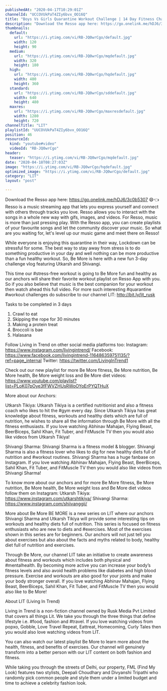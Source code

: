 ```yaml
---
publishedAt: "2020-04-17T10:29:01Z"
channelId: "UCCOVUkPaT4ZIy6bvx_OO16Q"
title: "Boys Vs Girls Quarantine Workout Challenge | 14 Day Fitness Challenge | Day 4 - 6"
description: "Download the Resso app here: https://go.onelink.me/hDJ6/3c0b5307 😄👈\nResso is a music streaming app that lets you express yourself and connect with others through tracks you love. Resso allows you to interact with the songs in a whole new way with gifs, images, and videos. For Resso, music is more than just pressing play. With the Resso app, you can create playlists of your favourite songs and let the community discover your music. So what are you waiting for, let's level up our music game and meet there on Resso! \n\nWhile everyone is enjoying this quarantine in their way, Lockdown can be stressful for some. The best way to stay away from stress is to do something productive in your day and well nothing can be more productive than a fun healthy workout. So, Be More is here with a new fun 3-day challenge vlog featuring Utkarsh and Shivangi.\n\nThis time our #stress-free workout is going to Be More fun and healthy as our anchors will share their favorite workout playlist on Resso App with you. So if you also believe that music is the best companion for your workout then watch ahead this full video. For more such interesting #quarantine #workout challenges do subscribe to our channel LIT: http://bit.ly/lit_rusk\n\nTasks to be completed in 3 days\n\n1. Crawl to eat\n2. Skipping the rope for 30 minutes\n3. Making a protein treat\n4. Broccoli is bae\n5. Halasana\n\nFollow Living in Trend on other social media platforms too: \nInstagram: https://www.instagram.com/livingintrend/ \nFacebook: https://www.facebook.com/livingintrend-116486359751135/?ref=page_internal \nTwitter: https://twitter.com/LivingInTrend1\n\nCheck out our new playlist for more Be More fitness, Be More nutrition, Be More health, Be More weight loss and Be More diet videos: https://www.youtube.com/playlist?list=PLoK07pOye3fFWVZHUsRWoOYoErPYQTHuX\n\nMore about our Anchors:\n\nUtkarsh Tikiya:\nUtkarsh Tikiya is a certified nutritionist and also a fitness coach who likes to hit the #gym every day. Since Utkarsh Tikiya has great knowledge about fitness, workouts and healthy diets which are full of nutrition, he wishes to share all the information through Be More with all the fitness enthusiasts. If you love watching Abhinav Mahajan, Flying Beast, BeerBiceps, Sahil Khan, Fit Tuber, and FitMuscle TV then you would also like videos from Utkarsh Tikiya!\n\nShivangi Sharma:\nShivangi Sharma is a fitness model & blogger. Shivangi Sharma is also a fitness lover who likes to dig for new healthy diets full of nutrition and #workout routines. Shivangi Sharma has a huge fanbase on Instagram. If you love watching Abhinav Mahajan, Flying Beast, BeerBiceps, Sahil Khan, Fit Tuber, and FitMuscle TV then you would also like videos from Shivangi Sharma!\n\nTo know more about our anchors and for more Be More fitness, Be More nutrition, Be More health, Be More weight loss and Be More diet videos follow them on Instagram: Utkarsh Tikiya: https://www.instagram.com/utkarshtikiya/ Shivangi Sharma: https://www.instagram.com/shiivanggii/\n\nMore about Be More\nBE MORE is a new series on LIT where our anchors Shivangi Sharma and Utkarsh Tikiya will provide some interesting tips on workouts and healthy diets full of nutrition. This series is focused on fitness enthusiasts who are new to diets and #exercises. Most of the exercises shown in this series are for beginners. Our anchors will not just tell you about exercises but also about the facts and myths related to body, healthy diet full of nutrition and exercises.\n\nThrough Be More, our channel LIT take an initiative to create awareness about fitness and workouts which includes both physical and #mentalhealth. By becoming more active you can increase your body’s fitness levels and also avoid health problems like diabetes and high blood pressure. Exercise and workouts are also good for your joints and make your body stronger overall. If you love watching Abhinav Mahajan, Flying Beast, BeerBiceps, Sahil Khan, Fit Tuber, and FitMuscle TV then you would also like to Be More!\n\nAbout LIT (Living In Trend)\n\nLiving in Trend is a non-fiction channel owned by Rusk Media Pvt Limited that covers all things Lit. We take you through the three things that define lifestyle i.e. #food, fashion and #travel. If you love watching videos from popxo, Gobble, Love Travel Repeat, Eattreat, Homecoming, Curly Tales then you would also love watching videos from LIT.\n\nYou can also watch our latest playlist Be More to learn more about the health, fitness, and benefits of exercises. Our channel will genuinely transform into a better person with our LIT content on both fashion and fitness.\n\nWhile taking you through the streets of Delhi, our property, FML (Find My Look) features two stylists, Deepali Choudhary and Divyanshi Tripathi who randomly pick common people and style them under a limited budget and time to achieve a celebrity fashion look."
thumbnails:
  default:
    url: "https://i.ytimg.com/vi/RB-JQ0wrCgo/default.jpg"
    width: 120
    height: 90
  medium:
    url: "https://i.ytimg.com/vi/RB-JQ0wrCgo/mqdefault.jpg"
    width: 320
    height: 180
  high:
    url: "https://i.ytimg.com/vi/RB-JQ0wrCgo/hqdefault.jpg"
    width: 480
    height: 360
  standard:
    url: "https://i.ytimg.com/vi/RB-JQ0wrCgo/sddefault.jpg"
    width: 640
    height: 480
  maxres:
    url: "https://i.ytimg.com/vi/RB-JQ0wrCgo/maxresdefault.jpg"
    width: 1280
    height: 720
channelTitle: "LIT"
playlistId: "UUCOVUkPaT4ZIy6bvx_OO16Q"
position: 46
resourceId:
  kind: "youtube#video"
  videoId: "RB-JQ0wrCgo"
header:
  teaser: "https://i.ytimg.com/vi/RB-JQ0wrCgo/mqdefault.jpg"
date: "2020-04-18T08:27:03Z"
image: "https://i.ytimg.com/vi/RB-JQ0wrCgo/hqdefault.jpg"
optimized_image: "https://i.ytimg.com/vi/RB-JQ0wrCgo/default.jpg"
category: "LIT"
layout: "post"

---
```

Download the Resso app here: https://go.onelink.me/hDJ6/3c0b5307 😄👈
Resso is a music streaming app that lets you express yourself and connect with others through tracks you love. Resso allows you to interact with the songs in a whole new way with gifs, images, and videos. For Resso, music is more than just pressing play. With the Resso app, you can create playlists of your favourite songs and let the community discover your music. So what are you waiting for, let's level up our music game and meet there on Resso! 

While everyone is enjoying this quarantine in their way, Lockdown can be stressful for some. The best way to stay away from stress is to do something productive in your day and well nothing can be more productive than a fun healthy workout. So, Be More is here with a new fun 3-day challenge vlog featuring Utkarsh and Shivangi.

This time our #stress-free workout is going to Be More fun and healthy as our anchors will share their favorite workout playlist on Resso App with you. So if you also believe that music is the best companion for your workout then watch ahead this full video. For more such interesting #quarantine #workout challenges do subscribe to our channel LIT: http://bit.ly/lit_rusk

Tasks to be completed in 3 days

1. Crawl to eat
2. Skipping the rope for 30 minutes
3. Making a protein treat
4. Broccoli is bae
5. Halasana

Follow Living in Trend on other social media platforms too: 
Instagram: https://www.instagram.com/livingintrend/ 
Facebook: https://www.facebook.com/livingintrend-116486359751135/?ref=page_internal 
Twitter: https://twitter.com/LivingInTrend1

Check out our new playlist for more Be More fitness, Be More nutrition, Be More health, Be More weight loss and Be More diet videos: https://www.youtube.com/playlist?list=PLoK07pOye3fFWVZHUsRWoOYoErPYQTHuX

More about our Anchors:

Utkarsh Tikiya:
Utkarsh Tikiya is a certified nutritionist and also a fitness coach who likes to hit the #gym every day. Since Utkarsh Tikiya has great knowledge about fitness, workouts and healthy diets which are full of nutrition, he wishes to share all the information through Be More with all the fitness enthusiasts. If you love watching Abhinav Mahajan, Flying Beast, BeerBiceps, Sahil Khan, Fit Tuber, and FitMuscle TV then you would also like videos from Utkarsh Tikiya!

Shivangi Sharma:
Shivangi Sharma is a fitness model & blogger. Shivangi Sharma is also a fitness lover who likes to dig for new healthy diets full of nutrition and #workout routines. Shivangi Sharma has a huge fanbase on Instagram. If you love watching Abhinav Mahajan, Flying Beast, BeerBiceps, Sahil Khan, Fit Tuber, and FitMuscle TV then you would also like videos from Shivangi Sharma!

To know more about our anchors and for more Be More fitness, Be More nutrition, Be More health, Be More weight loss and Be More diet videos follow them on Instagram: Utkarsh Tikiya: https://www.instagram.com/utkarshtikiya/ Shivangi Sharma: https://www.instagram.com/shiivanggii/

More about Be More
BE MORE is a new series on LIT where our anchors Shivangi Sharma and Utkarsh Tikiya will provide some interesting tips on workouts and healthy diets full of nutrition. This series is focused on fitness enthusiasts who are new to diets and #exercises. Most of the exercises shown in this series are for beginners. Our anchors will not just tell you about exercises but also about the facts and myths related to body, healthy diet full of nutrition and exercises.

Through Be More, our channel LIT take an initiative to create awareness about fitness and workouts which includes both physical and #mentalhealth. By becoming more active you can increase your body’s fitness levels and also avoid health problems like diabetes and high blood pressure. Exercise and workouts are also good for your joints and make your body stronger overall. If you love watching Abhinav Mahajan, Flying Beast, BeerBiceps, Sahil Khan, Fit Tuber, and FitMuscle TV then you would also like to Be More!

About LIT (Living In Trend)

Living in Trend is a non-fiction channel owned by Rusk Media Pvt Limited that covers all things Lit. We take you through the three things that define lifestyle i.e. #food, fashion and #travel. If you love watching videos from popxo, Gobble, Love Travel Repeat, Eattreat, Homecoming, Curly Tales then you would also love watching videos from LIT.

You can also watch our latest playlist Be More to learn more about the health, fitness, and benefits of exercises. Our channel will genuinely transform into a better person with our LIT content on both fashion and fitness.

While taking you through the streets of Delhi, our property, FML (Find My Look) features two stylists, Deepali Choudhary and Divyanshi Tripathi who randomly pick common people and style them under a limited budget and time to achieve a celebrity fashion look.